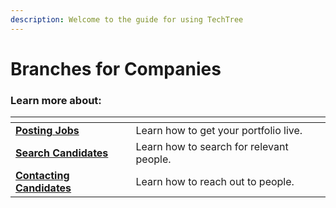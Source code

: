 ```yaml
---
description: Welcome to the guide for using TechTree
---
```


# Branches for Companies

### Learn more about:

<table data-view="cards"><thead><tr><th></th><th></th></tr></thead><tbody><tr><td><strong></strong><a href="posting-jobs.md"><strong>Posting Jobs</strong></a><strong></strong></td><td>Learn how to get your portfolio live.</td></tr><tr><td><strong></strong><a href="searching-candidates.md"><strong>Search Candidates</strong></a><strong></strong></td><td>Learn how to search for relevant people.</td></tr><tr><td><strong></strong><a href="contacting-candidates.md"><strong>Contacting Candidates</strong></a><strong></strong></td><td>Learn how to reach out to people.</td></tr></tbody></table>

